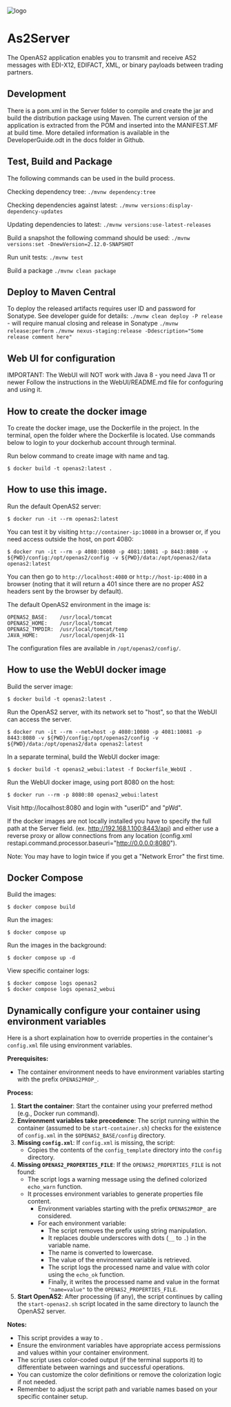 ![logo](https://raw.githubusercontent.com/igwtech/OpenAs2App/master/docs/as2_logo.png)

# As2Server
The OpenAS2 application enables you to transmit and receive AS2 messages with EDI-X12, EDIFACT, XML, or binary payloads between trading partners.


## Development
There is a pom.xml in the Server folder to compile and create the jar and build the distribution package using Maven.
The current version of the application is extracted from the POM and inserted into the MANIFEST.MF at build time.
More detailed information is available in the DeveloperGuide.odt in the docs folder in Github.

## Test, Build and Package
The following commands can be used in the build process.

Checking dependency tree:
`./mvnw dependency:tree`

Checking dependencies against latest:
`./mvnw versions:display-dependency-updates`

Updating dependencies to latest:
`./mvnw versions:use-latest-releases`

Build a snapshot the following command should be used:
`./mvnw versions:set -DnewVersion=2.12.0-SNAPSHOT`

Run unit tests:
`./mvnw test`

Build a package
`./mvnw clean package`


## Deploy to Maven Central
To deploy the released artifacts requires user ID and password for Sonatype. See developer guide for details:
`./mvnw clean deploy -P release` - will require manual closing and release in Sonatype
`./mvnw release:perform`
`./mvnw nexus-staging:release -Ddescription="Some release comment here"`

## Web UI for configuration
IMPORTANT: The WebUI will NOT work with Java 8 - you need Java 11 or newer
Follow the instructions in the WebUI/README.md file for confoguring and using it.


## How to create the docker image

To create the docker image, use the Dockerfile in the project.
In the terminal, open the folder where the Dockerfile is located.
Use commands below to login to your dockerhub account through terminal.

Run below command to create image with name and tag.

```console
$ docker build -t openas2:latest .
```

## How to use this image.

Run the default OpenAS2 server:

```console
$ docker run -it --rm openas2:latest
```

You can test it by visiting `http://container-ip:10080` in a browser or, if you need access outside the host, on port 4080:

```console
$ docker run -it --rm -p 4080:10080 -p 4081:10081 -p 8443:8080 -v ${PWD}/config:/opt/openas2/config -v ${PWD}/data:/opt/openas2/data openas2:latest
```

You can then go to `http://localhost:4080` or `http://host-ip:4080` in a browser (noting that it will return a 401 since there are no proper AS2 headers sent by the browser by default).

The default OpenAS2 environment in the image is:

	OPENAS2_BASE:    /usr/local/tomcat
	OPENAS2_HOME:    /usr/local/tomcat
	OPENAS2_TMPDIR:  /usr/local/tomcat/temp
	JAVA_HOME:       /usr/local/openjdk-11

The configuration files are available in `/opt/openas2/config/`.

## How to use the WebUI docker image

Build the server image:

```console
$ docker build -t openas2:latest .
```

Run the OpenAS2 server, with its network set to "host", so that the WebUI can access the server.

```console
$ docker run -it --rm --net=host -p 4080:10080 -p 4081:10081 -p 8443:8080 -v ${PWD}/config:/opt/openas2/config -v ${PWD}/data:/opt/openas2/data openas2:latest
```

In a separate terminal, build the WebUI docker image:

```console
$ docker build -t openas2_webui:latest -f Dockerfile_WebUI .
```

Run the WebUI docker image, using port 8080 on the host:

```console
$ docker run --rm -p 8080:80 openas2_webui:latest
```

Visit http://localhost:8080 and login with "userID" and "pWd".

If the docker images are not locally installed you have to specify the full path at the Server field. (ex. http://192.168.1.100:8443/api) and either use a reverse proxy or allow connections from any location (config.xml restapi.command.processor.baseuri="http://0.0.0.0:8080").

Note: You may have to login twice if you get a "Network Error" the first time.

## Docker Compose

Build the images:

```console
$ docker compose build
```

Run the images:

```console
$ docker compose up
```

Run the images in the background:

```console
$ docker compose up -d
```

View specific container logs:

```console
$ docker compose logs openas2
$ docker compose logs openas2_webui
```

## Dynamically configure your container using environment variables

Here is a short explaination how to override properties in the container's `config.xml` file using environment variables. 

**Prerequisites:**

* The container environment needs to have environment variables starting with the prefix `OPENAS2PROP_`.

**Process:**

1. **Start the container**: Start the container using your preferred method (e.g., Docker run command).
2. **Environment variables take precedence**: The script running within the container (assumed to be `start-container.sh`) checks for the existence of `config.xml` in the `$OPENAS2_BASE/config` directory. 
3. **Missing `config.xml`**: If `config.xml` is missing, the script:
   - Copies the contents of the `config_template` directory into the `config` directory.
4. **Missing `OPENAS2_PROPERTIES_FILE`**: If the `OPENAS2_PROPERTIES_FILE` is not found:
   - The script logs a warning message using the defined colorized `echo_warn` function.
   - It processes environment variables to generate properties file content.
     - Environment variables starting with the prefix `OPENAS2PROP_` are considered.
     - For each environment variable:
       - The script removes the prefix using string manipulation.
       - It replaces double underscores with dots (`__` to `.`) in the variable name.
       - The name is converted to lowercase.
       - The value of the environment variable is retrieved.
       - The script logs the processed name and value with color using the `echo_ok` function.
       - Finally, it writes the processed name and value in the format `"name=value"` to the `OPENAS2_PROPERTIES_FILE`.
5. **Start OpenAS2**: After processing (if any), the script continues by calling the `start-openas2.sh` script located in the same directory to launch the OpenAS2 server.

**Notes:**

* This script provides a way to . 
* Ensure the environment variables have appropriate access permissions and values within your container environment.
* The script uses color-coded output (if the terminal supports it) to differentiate between warnings and successful operations. 
* You can customize the color definitions or remove the colorization logic if not needed.
* Remember to adjust the script path and variable names based on your specific container setup.
